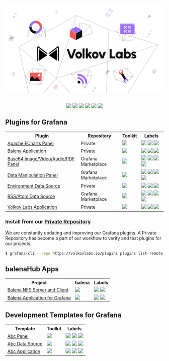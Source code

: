 <div align="center"><img style="display: block;" src="https://github.com/VolkovLabs/.github/raw/main/volkovlabs.png"></div>

<br/>

<p align="center"><a href="https://volkovlabs.io" target="_blank"><img src="https://img.shields.io/badge/-Web-blueviolet?style=for-the-badge&logo=webpack"></a> <a href="https://volkovlabs.com" target="_blank"><img src="https://img.shields.io/badge/-Blog-orange?style=for-the-badge&logo=medium"></a> <a href="https://www.youtube.com/channel/UCQadniwbukI6ZmTN2oTTb-g" target="_blank"><img src="https://img.shields.io/badge/-Youtube-red?style=for-the-badge&logo=youtube"></a> <a href="https://live.volkovlabs.io" target="_blank"><img src="https://img.shields.io/badge/-Live%20Server-gray?style=for-the-badge&logo=codeforces"></a>  <a href="https://www.linkedin.com/company/volkovlabs" target="_blank"><img src="https://img.shields.io/badge/-LinkedIn-blue?style=for-the-badge&logo=linkedin"></a> <a href="https://twitter.com/volkovlabs" target="_blank"><img src="https://img.shields.io/badge/-Twitter-9cf?style=for-the-badge&logo=twitter"></a></p>

## Plugins for Grafana

<table style='width:100%'>
<tr>
<th>Plugin</th>
<th>Repository</th>
<th>Toolkit</th>
<th>Labels</th>
</tr>
<tr>
<td><a href='https://github.com/volkovlabs/volkovlabs-echarts-panel'>Apache ECharts Panel</a></td>
<td>Private</td>
<td><img src='https://img.shields.io/badge/-9.0.6-gray?logo=grafana'></td>
<td><img src='https://img.shields.io/github/v/release/volkovlabs/volkovlabs-echarts-panel.svg'> <img src='https://img.shields.io/github/stars/volkovlabs/volkovlabs-echarts-panel.svg?style=social&label=Star&maxAge=3600'> <img src='https://codecov.io/gh/VolkovLabs/volkovlabs-echarts-panel/branch/main/graph/badge.svg'></td>
</tr>
<tr>
<td><a href='https://github.com/volkovlabs/volkovlabs-balena-app'>Balena Application</a></td>
<td>Private</td>
<td><img src='https://img.shields.io/badge/-9.0.6-gray?logo=grafana'></td>
<td><img src='https://img.shields.io/github/v/release/volkovlabs/volkovlabs-balena-app.svg'> <img src='https://img.shields.io/github/stars/volkovlabs/volkovlabs-balena-app.svg?style=social&label=Star&maxAge=3600'> <img src='https://codecov.io/gh/VolkovLabs/volkovlabs-balena-app/branch/main/graph/badge.svg'></td>
</tr>
<tr>
<td><a href='https://github.com/volkovlabs/volkovlabs-image-panel'>Base64 Image/Video/Audio/PDF Panel</a></td>
<td>Grafana Marketplace</td>
<td><img src='https://img.shields.io/badge/-9.0.0-gray?logo=grafana'></td>
<td><img src='https://img.shields.io/github/v/release/volkovlabs/volkovlabs-image-panel.svg'> <img src='https://img.shields.io/github/stars/volkovlabs/volkovlabs-image-panel.svg?style=social&label=Star&maxAge=3600'> <img src='https://codecov.io/gh/volkovlabs/volkovlabs-image-panel/branch/main/graph/badge.svg'> <a href='https://grafana.com/grafana/plugins/volkovlabs-image-panel'><img src='https://img.shields.io/badge/dynamic/json?color=9cf&label=downloads&query=%24.downloads&url=https%3A%2F%2Fgrafana.com%2Fapi%2Fplugins%2Fvolkovlabs-image-panel'></a></td>
</tr>
<tr>
<td><a href='https://github.com/volkovlabs/volkovlabs-form-panel'>Data Manipulation Panel</a></td>
<td>Grafana Marketplace</td>
<td><img src='https://img.shields.io/badge/-9.0.6-gray?logo=grafana'></td>
<td><img src='https://img.shields.io/github/v/release/volkovlabs/volkovlabs-form-panel.svg'> <img src='https://img.shields.io/github/stars/volkovlabs/volkovlabs-form-panel.svg?style=social&label=Star&maxAge=3600'> <img src='https://codecov.io/gh/VolkovLabs/volkovlabs-form-panel/branch/main/graph/badge.svg'><a href='https://grafana.com/grafana/plugins/volkovlabs-form-panel'> <img src='https://img.shields.io/badge/dynamic/json?color=9cf&label=downloads&query=%24.downloads&url=https%3A%2F%2Fgrafana.com%2Fapi%2Fplugins%2Fvolkovlabs-form-panel'></a></td>
</tr>
<tr>
<td><a href='https://github.com/volkovlabs/volkovlabs-env-datasource'>Environment Data Source</a></td>
<td>Private</td>
<td><img src='https://img.shields.io/badge/-9.0.0-gray?logo=grafana'></td>
<td><img src='https://img.shields.io/github/v/release/volkovlabs/volkovlabs-env-datasource.svg'> <img src='https://img.shields.io/github/stars/volkovlabs/volkovlabs-env-datasource.svg?style=social&label=Star&maxAge=3600'> <img src='https://codecov.io/gh/VolkovLabs/volkovlabs-env-datasource/branch/main/graph/badge.svg'></td>
</tr>
<tr>
<td><a href='https://github.com/volkovlabs/volkovlabs-rss-datasource'>RSS/Atom Data Source</a></td>
<td>Grafana Marketplace</td>
<td><img src='https://img.shields.io/badge/-9.0.0-gray?logo=grafana'></td>
<td><img src='https://img.shields.io/github/v/release/volkovlabs/volkovlabs-rss-datasource.svg'> <img src='https://img.shields.io/github/stars/volkovlabs/volkovlabs-rss-datasource.svg?style=social&label=Star&maxAge=3600'> <img src='https://codecov.io/gh/VolkovLabs/volkovlabs-rss-datasource/branch/main/graph/badge.svg'> <a href='https://grafana.com/grafana/plugins/volkovlabs-rss-datasource'><img src='https://img.shields.io/badge/dynamic/json?color=9cf&label=downloads&query=%24.downloads&url=https%3A%2F%2Fgrafana.com%2Fapi%2Fplugins%2Fvolkovlabs-rss-datasource'></a></td>
</tr>
<tr>
<td><a href='https://github.com/volkovlabs/volkovlabs-app'>Volkov Labs Application</a></td>
<td>Private</td>
<td><img src='https://img.shields.io/badge/-9.0.6-gray?logo=grafana'></td>
<td><img src='https://img.shields.io/github/v/release/volkovlabs/volkovlabs-app.svg'> <img src='https://img.shields.io/github/stars/volkovlabs/volkovlabs-app.svg?style=social&label=Star&maxAge=3600'> <img src='https://codecov.io/gh/VolkovLabs/volkovlabs-app/branch/main/graph/badge.svg'></td>
</tr>
</table>

### Install from our [Private Repository](https://volkovlabs.io/plugins/)

We are constantly updating and improving our Grafana plugins. A Private Repository has become a part of our workflow to verify and test plugins for our projects.

```bash
$ grafana-cli --repo https://volkovlabs.io/plugins plugins list-remote
```

## balenaHub Apps

<table style='width:100%'>
<tr>
<th>Project</th>
<th>balena</th>
<th>Labels</th>
</tr>
<tr>
<td><a href='https://github.com/VolkovLabs/balena-nfs'>Balena NFS Server and Client</a></td>
<td><a href='https://dashboard.balena-cloud.com/deploy?repoUrl=https://github.com/volkovlabs/balena-nfs'><img height="32px" src='https://balena.io/deploy.svg'></a></td>
<td><img src='https://img.shields.io/github/v/release/volkovlabs/balena-nfs.svg'> <img src='https://img.shields.io/github/stars/volkovlabs/balena-nfs.svg?style=social&label=Star&maxAge=3600'></td>
</tr>
<tr>
<td><a href='https://github.com/VolkovLabs/volkovlabs-balena-app'>Balena Application for Grafana</a></td>
<td><a href='https://dashboard.balena-cloud.com/deploy?repoUrl=https://github.com/volkovlabs/volkovlabs-balena-app'><img height="32px" src='https://balena.io/deploy.svg'></a></td>
<td><img src='https://img.shields.io/github/v/release/volkovlabs/volkovlabs-balena-app.svg'> <img src='https://img.shields.io/github/stars/volkovlabs/volkovlabs-balena-app.svg?style=social&label=Star&maxAge=3600'></td>
</tr>
</table>

## Development Templates for Grafana

<table style='width:100%'>
<tr>
<th>Template</th>
<th>Toolkit</th>
<th>Labels</th>
</tr>
<tr>
<td><a href='https://github.com/volkovlabs/volkovlabs-abc-panel'>Abc Panel</a></td>
<td><img src='https://img.shields.io/badge/-9.0.0-gray?logo=grafana'></td>
<td><img src='https://img.shields.io/github/v/release/volkovlabs/volkovlabs-abc-panel.svg'> <img src='https://img.shields.io/github/stars/volkovlabs/volkovlabs-abc-panel.svg?style=social&label=Star&maxAge=3600'> <img src='https://codecov.io/gh/volkovlabs/volkovlabs-abc-panel/branch/main/graph/badge.svg'></td>
</tr>
<tr>
<td><a href='https://github.com/volkovlabs/volkovlabs-abc-datasource'>Abc Data Source</a></td>
<td><img src='https://img.shields.io/badge/-9.0.0-gray?logo=grafana'></td>
<td><img src='https://img.shields.io/github/v/release/volkovlabs/volkovlabs-abc-datasource.svg'> <img src='https://img.shields.io/github/stars/volkovlabs/volkovlabs-abc-datasource.svg?style=social&label=Star&maxAge=3600'> <img src='https://codecov.io/gh/volkovlabs/volkovlabs-abc-datasource/branch/main/graph/badge.svg'></td>
</tr>
<tr>
<td><a href='https://github.com/volkovlabs/volkovlabs-abc-app'>Abc Application</a></td>
<td><img src='https://img.shields.io/badge/-9.0.0-gray?logo=grafana'></td>
<td><img src='https://img.shields.io/github/v/release/volkovlabs/volkovlabs-abc-app.svg'> <img src='https://img.shields.io/github/stars/volkovlabs/volkovlabs-abc-app.svg?style=social&label=Star&maxAge=3600'> <img src='https://codecov.io/gh/volkovlabs/volkovlabs-abc-app/branch/main/graph/badge.svg'></td>
</tr>
</table>
